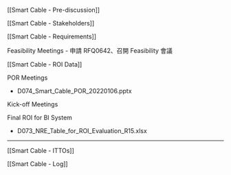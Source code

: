 [[Smart Cable - Pre-discussion]]

[[Smart Cable - Stakeholders]]

[[Smart Cable - Requirements]]

Feasibility Meetings - 申請 RFQ0642、召開 Feasibility 會議

[[Smart Cable - ROI Data]]

POR Meetings
- D074_Smart_Cable_POR_20220106.pptx

Kick-off Meetings

Final ROI for BI System
- D073_NRE_Table_for_ROI_Evaluation_R15.xlsx

---

[[Smart Cable - ITTOs]]

[[Smart Cable - Log]]
